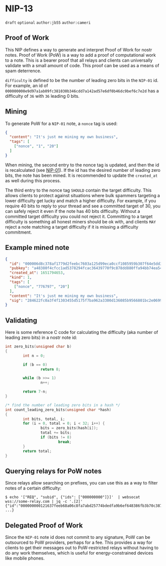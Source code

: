 # NIP-13

`draft` `optional` `author:jb55` `author:cameri`

## Proof of Work
This NIP defines a way to generate and interpret Proof of Work for nostr notes. Proof of Work (PoW) is a way to add a proof of computational work to a note. This is a bearer proof that all relays and clients can universally validate with a small amount of code. This proof can be used as a means of spam deterrence.

`difficulty` is defined to be the number of leading zero bits in the `NIP-01` id. For example, an id of `000000000e9d97a1ab09fc381030b346cdd7a142ad57e6df0b46dc9bef6c7e2d` has a difficulty of `36` with `36` leading 0 bits.


## Mining

To generate PoW for a `NIP-01` note, a `nonce` tag is used:

```json
{
  "content": "It's just me mining my own business",
  "tags": [
    ["nonce", "1", "20"]
  ]
}
```

When mining, the second entry to the nonce tag is updated, and then the id is recalculated (see [NIP-01](./01.md)). If the id has the desired number of leading zero bits, the note has been mined. It is recommended to update the `created_at` as well during this process.

The third entry to the nonce tag `SHOULD` contain the target difficulty. This allows clients to protect against situations where bulk spammers targeting a lower difficulty get lucky and match a higher difficulty. For example, if you require 40 bits to reply to your thread and see a committed target of 30, you can safely reject it even if the note has 40 bits difficulty. Without a committed target difficulty you could not reject it. Committing to a target difficulty is something all honest miners should be ok with, and clients `MAY` reject a note matching a target difficulty if it is missing a difficulty commitment.

## Example mined note

```json
{
  "id": "000006d8c378af1779d2feebc7603a125d99eca0ccf1085959b307f64e5dd358",
  "pubkey": "a48380f4cfcc1ad5378294fcac36439770f9c878dd880ffa94bb74ea54a6f243",
  "created_at": 1651794653,
  "kind": 1,
  "tags": [
    ["nonce", "776797", "20"]
  ],
  "content": "It's just me mining my own business",
  "sig": "284622fc0a3f4f1303455d5175f7ba962a3300d136085b9566801bc2e0699de0c7e31e44c81fb40ad9049173742e904713c3594a1da0fc5d2382a25c11aba977"
}
```

## Validating

Here is some reference C code for calculating the difficulty (aka number of leading zero bits) in a nostr note id:

```c
int zero_bits(unsigned char b)
{
        int n = 0;

        if (b == 0)
                return 8;

        while (b >>= 1)
                n++;

        return 7-n;
}

/* find the number of leading zero bits in a hash */
int count_leading_zero_bits(unsigned char *hash)
{
        int bits, total, i;
        for (i = 0, total = 0; i < 32; i++) {
                bits = zero_bits(hash[i]);
                total += bits;
                if (bits != 8)
                        break;
        }
        return total;
}
```

## Querying relays for PoW notes

Since relays allow searching on prefixes, you can use this as a way to filter notes of a certain difficulty:

```
$ echo '["REQ", "subid", {"ids": ["000000000"]}]'  | websocat wss://some-relay.com | jq -c '.[2]'
{"id":"000000000121637feeb68a06c8fa7abd25774bdedfa9b6ef648386fb3b70c387", ...}
```

## Delegated Proof of Work

Since the `NIP-01` note id does not commit to any signature, PoW can be outsourced to PoW providers, perhaps for a fee. This provides a way for clients to get their messages out to PoW-restricted relays without having to do any work themselves, which is useful for energy-constrained devices like mobile phones.

